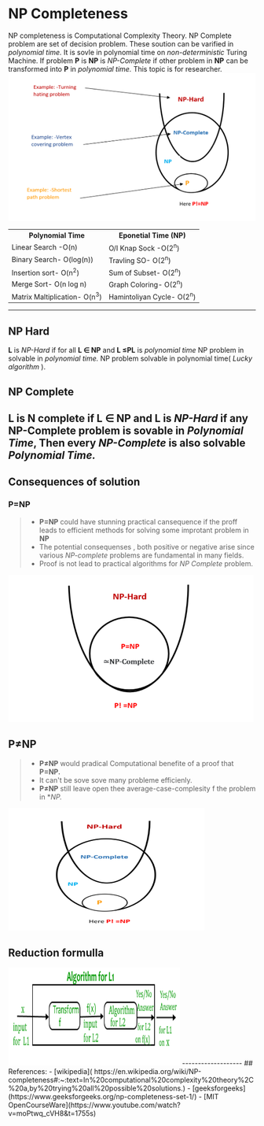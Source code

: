 # NP Completeness
NP completeness is Computational Complexity Theory. NP Complete problem are set of decision problem. These soution can be varified in *polynomial time.* It is sovle in polynomial time on *non-deterministic* Turing Machine. If problem **P** is **NP** is *NP-Complete* if other problem in **NP** can be transformed into **P** in *polynomial time.* This topic is for researcher. 
<img src="NP-Complete.png" alt="NP-Complete" width="600" height="300">
<table>
  <tr>
    <th>Polynomial Time</th>
    <th>Eponetial Time (NP)</th>
  </tr>
  <tr>
    <td>Linear Search -O(n) </td>
    <td>O/I Knap Sock -O(2<sup>n</sup>)</td>
  </tr>
  <tr>
    <td>Binary Search- O(log(n))</td>
    <td>Travling SO- O(2<sup>n</sup>)</td>
  </tr><tr>
    <td>Insertion sort- O(n<sup>2</sup>)</td>
    <td>Sum of Subset- O(2<sup>n</sup>) </td>
  </tr><tr>
    <td>Merge Sort- O(n log n)</td>
    <td>Graph Coloring- O(2<sup>n</sup>)</td>
  </tr><tr>
    <td>Matrix Maltiplication- O(n<sup>3</sup>)</td>
    <td>Hamintoliyan Cycle- O(2<sup>n</sup>)</td>
  </tr>
</table>

-----------------------------------------
## NP Hard 
**L** is *NP-Hard* if for all **L ∈ NP** and **L ≤PL** is *polynomial time* NP problem in solvable in *polynomial time.* NP problem solvable in polynomial time( *Lucky algorithm* ).
## NP Complete
**L** is **N** complete if **L ∈ NP** and **L** is *NP-Hard* if any NP-Complete problem is sovable in *Polynomial Time*, Then every *NP-Complete* is also solvable ***Polynomial Time.***
--------------------------------------------
## Consequences of solution
### **P=NP**
>- **P=NP** could have stunning practical cansequence if the proff leads to efficient methods for solving some improtant problem in **NP**
>- The potential consequenses , both positive or negative arise since various *NP-complete* problems are fundamental in many fields.
>- Proof is not lead to practical algorithms for *NP Complete* problem.
<img src="P=NP.png" alt="P=NP" width="500" height="300">

## **P≠NP**
>- **P≠NP** would pradical Computational benefite of a proof that **P=NP.** 
>-  It can't be sove sove many probleme efficienly.
>- **P≠NP** still leave open thee average-case-complesity f the problem in **NP.*
<img src="P!=NP.png" alt="P!=NP" width="400" height="250">

## Reduction formulla 
<img src="NP-Completeness1.png" alt="NP-Completeness1" width="350" height="200">
-------------------
## References:
- [wikipedia]( https://en.wikipedia.org/wiki/NP-completeness#:~:text=In%20computational%20complexity%20theory%2C%20a,by%20trying%20all%20possible%20solutions.)
- [geeksforgeeks](https://www.geeksforgeeks.org/np-completeness-set-1/)
- [MIT OpenCourseWare](https://www.youtube.com/watch?v=moPtwq_cVH8&t=1755s)

